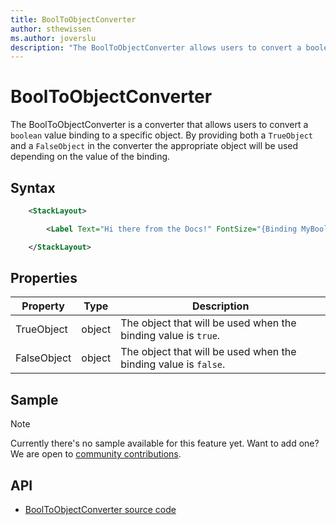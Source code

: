 ```yaml
---
title: BoolToObjectConverter
author: sthewissen
ms.author: joverslu
description: "The BoolToObjectConverter allows users to convert a boolean into a specific object."
---
```


# BoolToObjectConverter

The BoolToObjectConverter is a converter that allows users to convert a `boolean` value binding to a specific object. By providing both a `TrueObject` and a `FalseObject` in the converter the appropriate object will be used depending on the value of the binding.

## Syntax

```xml
    <StackLayout>

        <Label Text="Hi there from the Docs!" FontSize="{Binding MyBoolean, Converter={xct:BoolToObjectConverter TrueObject=16, FalseObject=10}}" />

    </StackLayout>
```

## Properties

|Property  |Type  |Description  |
|---------|---------|---------|
| TrueObject | object | The object that will be used when the binding value is `true`. |
| FalseObject | object | The object that will be used when the binding value is `false`. |


## Sample

> [!NOTE]
>  Currently there's no sample available for this feature yet. Want to add one? We are open to [community contributions](https://github.com/xamarin/XamarinCommunityToolkit).

<!-- [BoolToObjectConverter sample page Source](https://github.com/xamarin/XamarinCommunityToolkit)

You can see this in action in the [Xamarin Community Toolkit Sample App](https://github.com/xamarin/XamarinCommunityToolkit). -->

## API

* [BoolToObjectConverter source code](https://github.com/xamarin/XamarinCommunityToolkit/blob/main/XamarinCommunityToolkit/Converters/BoolToObjectConverter.shared.cs)